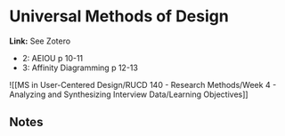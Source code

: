 # Universal Methods of Design
**Link:** See Zotero

- 2: AEIOU p 10-11
- 3: Affinity Diagramming p 12-13

![[MS in User-Centered Design/RUCD 140 - Research Methods/Week 4 - Analyzing and Synthesizing Interview Data/Learning Objectives]]

## Notes

